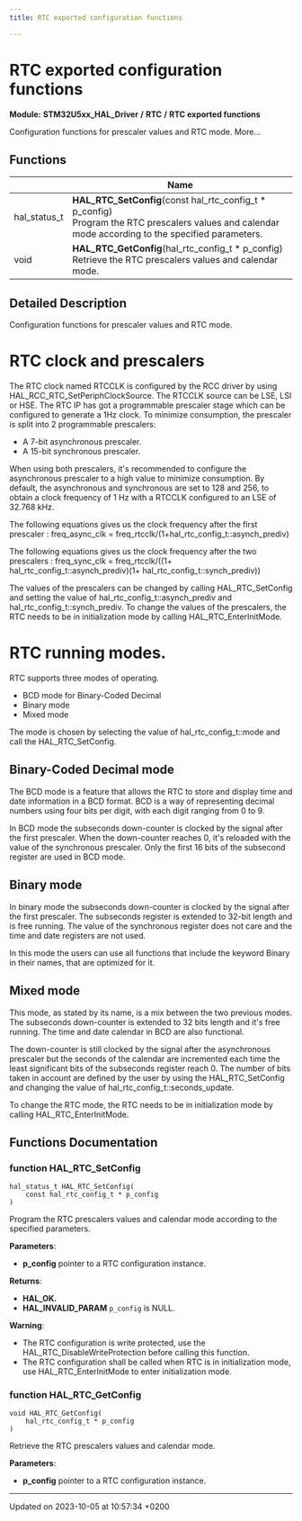 ```yaml
---
title: RTC exported configuration functions

---
```


# RTC exported configuration functions

**Module:** **STM32U5xx_HAL_Driver** **/** **RTC** **/** **RTC exported functions**

Configuration functions for prescaler values and RTC mode.  More...

## Functions

|                | Name           |
| -------------- | -------------- |
| hal_status_t | **HAL_RTC_SetConfig**(const hal_rtc_config_t * p_config)<br/>Program the RTC prescalers values and calendar mode according to the specified parameters.  |
| void | **HAL_RTC_GetConfig**(hal_rtc_config_t * p_config)<br/>Retrieve the RTC prescalers values and calendar mode.  |

## Detailed Description

Configuration functions for prescaler values and RTC mode. 


# RTC clock and prescalers

The RTC clock named RTCCLK is configured by the RCC driver by using HAL_RCC_RTC_SetPeriphClockSource. The RTCCLK source can be LSE, LSI or HSE. The RTC IP has got a programmable prescaler stage which can be configured to generate a 1Hz clock. To minimize consumption, the prescaler is split into 2 programmable prescalers:

* A 7-bit asynchronous prescaler.
* A 15-bit synchronous prescaler.

When using both prescalers, it's recommended to configure the asynchronous prescaler to a high value to minimize consumption. By default, the asynchronous and synchronous are set to 128 and 256, to obtain a clock frequency of 1 Hz with a RTCCLK configured to an LSE of 32.768 kHz.

The following equations gives us the clock frequency after the first prescaler : freq_async_clk = freq_rtcclk/(1+hal_rtc_config_t::asynch_prediv)

The following equations gives us the clock frequency after the two prescalers : freq_sync_clk = freq_rtcclk/((1+ hal_rtc_config_t::asynch_prediv)(1+ hal_rtc_config_t::synch_prediv))

The values of the prescalers can be changed by calling HAL_RTC_SetConfig and setting the value of hal_rtc_config_t::asynch_prediv and hal_rtc_config_t::synch_prediv. To change the values of the prescalers, the RTC needs to be in initialization mode by calling HAL_RTC_EnterInitMode.


# RTC running modes.

RTC supports three modes of operating.

* BCD mode for Binary-Coded Decimal
* Binary mode
* Mixed mode

The mode is chosen by selecting the value of hal_rtc_config_t::mode and call the HAL_RTC_SetConfig.


## Binary-Coded Decimal mode

The BCD mode is a feature that allows the RTC to store and display time and date information in a BCD format. BCD is a way of representing decimal numbers using four bits per digit, with each digit ranging from 0 to 9.

In BCD mode the subseconds down-counter is clocked by the signal after the first prescaler. When the down-counter reaches 0, it's reloaded with the value of the synchronous prescaler. Only the first 16 bits of the subsecond register are used in BCD mode.


## Binary mode

In binary mode the subseconds down-counter is clocked by the signal after the first prescaler. The subseconds register is extended to 32-bit length and is free running. The value of the synchronous register does not care and the time and date registers are not used.

In this mode the users can use all functions that include the keyword Binary in their names, that are optimized for it.


## Mixed mode

This mode, as stated by its name, is a mix between the two previous modes. The subseconds down-counter is extended to 32 bits length and it's free running. The time and date calendar in BCD are also functional.

The down-counter is still clocked by the signal after the asynchronous prescaler but the seconds of the calendar are incremented each time the least significant bits of the subseconds register reach 0. The number of bits taken in account are defined by the user by using the HAL_RTC_SetConfig and changing the value of hal_rtc_config_t::seconds_update.

To change the RTC mode, the RTC needs to be in initialization mode by calling HAL_RTC_EnterInitMode. 


## Functions Documentation

### function HAL_RTC_SetConfig

```
hal_status_t HAL_RTC_SetConfig(
    const hal_rtc_config_t * p_config
)
```

Program the RTC prescalers values and calendar mode according to the specified parameters. 

**Parameters**:

  * **p_config** pointer to a RTC configuration instance. 


**Returns**:

  * **HAL_OK.** 
  * **HAL_INVALID_PARAM** `p_config` is NULL. 


**Warning**: 

  * The RTC configuration is write protected, use the HAL_RTC_DisableWriteProtection before calling this function. 
  * The RTC configuration shall be called when RTC is in initialization mode, use HAL_RTC_EnterInitMode to enter initialization mode. 


### function HAL_RTC_GetConfig

```
void HAL_RTC_GetConfig(
    hal_rtc_config_t * p_config
)
```

Retrieve the RTC prescalers values and calendar mode. 

**Parameters**:

  * **p_config** pointer to a RTC configuration instance. 






-------------------------------

Updated on 2023-10-05 at 10:57:34 +0200